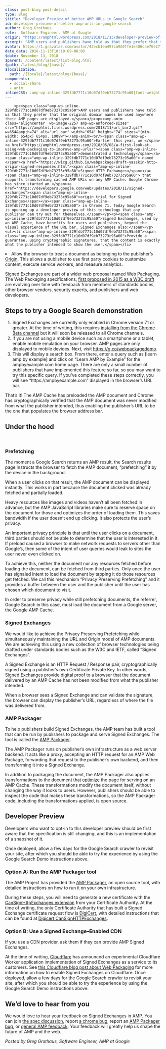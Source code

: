 ```yaml
---
class: post-blog post-detail
type: Blog
$title: "Developer Preview of better AMP URLs in Google Search"
id: developer-preview-of-better-amp-urls-in-google-search
author: Greg Grothaus
role:  Software Engineer, AMP at Google
origin: "https://amphtml.wordpress.com/2018/11/13/developer-preview-of-better-amp-urls-in-google-search/amp/"
excerpt: "AMP users and publishers have told us that they prefer that the original domain names be used anywhere their AMP pages are displayed. Earlier this year, we demonstrated a technology named Signed HTTP Exchanges that supports transforming cached AMP URLs on any AMP Cache. Google Chrome has since started an origin trial for Signed Exchanges [&#8230;]"
avatar: https://1.gravatar.com/avatar/42ecb1ea497ca9d0ffe1e406cae70e27?s=96&d=identicon&r=G
date_data: 2018-11-13T10:10:09-08:00
$date: November 13, 2018
$parent: /content/latest/list-blog.html
$path: /latest/blog/{base}/
$localization:
  path: /{locale}/latest/blog/{base}/
components:
  - social-share
  - anim
inlineCSS: .amp-wp-inline-329fdb7771c10d07df9eb73273c95a60{font-weight:400;}
---
```


<div class="amp-wp-article-content">

		<p><span class="amp-wp-inline-329fdb7771c10d07df9eb73273c95a60">AMP users and publishers have told us that they prefer that the original domain names be used anywhere their AMP pages are displayed.</span></p><p><amp-anim class="aligncenter  wp-image-2257 amp-wp-enforced-sizes" src="https://amphtml.files.wordpress.com/2018/11/url_bar2.gif?w=654&amp;h=74" alt="url_bar" width="654" height="74" sizes="(min-width: 654px) 654px, 100vw"></amp-anim><br/><span class="amp-wp-inline-329fdb7771c10d07df9eb73273c95a60">Earlier this year, we </span><a href="https://amphtml.wordpress.com/2018/05/08/a-first-look-at-using-web-packaging-to-improve-amp-urls/"><span class="amp-wp-inline-329fdb7771c10d07df9eb73273c95a60">demonstrated a technology</span></a><span class="amp-wp-inline-329fdb7771c10d07df9eb73273c95a60"> named </span><a href="https://wicg.github.io/webpackage/draft-yasskin-http-origin-signed-responses.html"><span class="amp-wp-inline-329fdb7771c10d07df9eb73273c95a60">Signed HTTP Exchanges</span></a><span class="amp-wp-inline-329fdb7771c10d07df9eb73273c95a60"> that supports transforming cached AMP URLs on any AMP Cache. Google Chrome has since started an </span><a href="https://developers.google.com/web/updates/2018/11/signed-exchanges"><span class="amp-wp-inline-329fdb7771c10d07df9eb73273c95a60">origin trial for Signed Exchanges</span></a><span class="amp-wp-inline-329fdb7771c10d07df9eb73273c95a60"> in Chrome 71. Today Google Search is opening up a developer preview of this technology that any publisher can try out for themselves.</span></p><p><span class="amp-wp-inline-329fdb7771c10d07df9eb73273c95a60">Signed Exchanges, used by an AMP Cache, have benefits for users and publishers, beyond the visual experience of the URL bar. Signed Exchanges also:</span></p><ul><li class="amp-wp-inline-329fdb7771c10d07df9eb73273c95a60"><span class="amp-wp-inline-329fdb7771c10d07df9eb73273c95a60">Provide a guarantee, using cryptographic signatures, that the content is exactly what the publisher intended to show the user.</span></li>
<li class="amp-wp-inline-329fdb7771c10d07df9eb73273c95a60"><span class="amp-wp-inline-329fdb7771c10d07df9eb73273c95a60">Allow the browser to treat a document as belonging to the publisher’s </span><a href="https://en.wikipedia.org/wiki/Same-origin_policy"><span class="amp-wp-inline-329fdb7771c10d07df9eb73273c95a60">Origin</span></a><span class="amp-wp-inline-329fdb7771c10d07df9eb73273c95a60">. This allows a publisher to use first party cookies to customize content, execute service workers, and measure analytics.</span></li>
</ul><p><span class="amp-wp-inline-329fdb7771c10d07df9eb73273c95a60">Signed Exchanges are part of a wider web proposal named Web Packaging. The Web Packaging specifications, <a href="https://www.w3.org/TR/2015/WD-web-packaging-20150115/">first proposed in 2015 as a W3C draft</a> are evolving over time with feedback from members of standards bodies, other browser vendors, security experts, and publishers and web developers.</span></p><h2><span class="amp-wp-inline-329fdb7771c10d07df9eb73273c95a60">Steps to try a Google Search demonstration</span></h2><ol><li class="amp-wp-inline-329fdb7771c10d07df9eb73273c95a60"><span class="amp-wp-inline-329fdb7771c10d07df9eb73273c95a60">Signed Exchanges are currently only enabled in Chrome version 71 or greater. At the time of writing, this requires </span><a href="https://www.google.com/chrome/beta/"><span class="amp-wp-inline-329fdb7771c10d07df9eb73273c95a60">installing from the Chrome Beta channel</span></a><span class="amp-wp-inline-329fdb7771c10d07df9eb73273c95a60"> but it will soon be released to all Chrome channels.</span></li>
<li class="amp-wp-inline-329fdb7771c10d07df9eb73273c95a60"><span class="amp-wp-inline-329fdb7771c10d07df9eb73273c95a60">If you are not using a mobile device such as a smartphone or a tablet, enable mobile emulation on your browser. AMP pages are only displayed to mobile devices. Next, visit </span><a href="https://g.co/webpackagedemo"><span class="amp-wp-inline-329fdb7771c10d07df9eb73273c95a60">https://g.co/webpackagedemo</span></a><span class="amp-wp-inline-329fdb7771c10d07df9eb73273c95a60">.</span></li>
<li class="amp-wp-inline-329fdb7771c10d07df9eb73273c95a60"><span class="amp-wp-inline-329fdb7771c10d07df9eb73273c95a60">This will display a search box. From there, enter a query such as [learn amp by example] and click on “Learn AMP by Example” for the ampbyexample.com home page. There are only a small number of publishers that have implemented this feature so far, so you may want to try this specific query. If you’ve completed these steps correctly, you will see “https://ampbyexample.com” displayed in the browser’s URL bar.</span></li>
</ol><p><amp-anim class="  wp-image-2252 aligncenter amp-wp-enforced-sizes" src="https://amphtml.files.wordpress.com/2018/11/abe_demo.gif?w=352&amp;h=705" alt="abe_demo" width="352" height="705" sizes="(min-width: 352px) 352px, 100vw"></amp-anim></p><p><span class="amp-wp-inline-329fdb7771c10d07df9eb73273c95a60">That’s it! The AMP Cache has preloaded the AMP document and Chrome has cryptographically verified that the AMP document was never modified from what the publisher intended, thus enabling the publisher’s URL to be the one that populates the browser address bar.</span></p><h2><span class="amp-wp-inline-329fdb7771c10d07df9eb73273c95a60">Under the hood</span></h2><p> </p><h3><span class="amp-wp-inline-329fdb7771c10d07df9eb73273c95a60">Prefetching</span></h3><p><span class="amp-wp-inline-329fdb7771c10d07df9eb73273c95a60">The moment a Google Search returns an AMP result, the Search results page instructs the browser to fetch the AMP document, “prefetching” it by the device in the background.</span></p><p><amp-img class="  wp-image-2251 alignright amp-wp-enforced-sizes" src="https://amphtml.files.wordpress.com/2018/11/search_example.png?w=273&amp;h=305" alt="search_example" width="273" height="305" srcset="https://amphtml.files.wordpress.com/2018/11/search_example.png?w=273&amp;h=305 273w, https://amphtml.files.wordpress.com/2018/11/search_example.png?w=134&amp;h=150 134w, https://amphtml.files.wordpress.com/2018/11/search_example.png?w=269&amp;h=300 269w, https://amphtml.files.wordpress.com/2018/11/search_example.png 412w" sizes="(min-width: 273px) 273px, 100vw"></amp-img></p><p><span class="amp-wp-inline-329fdb7771c10d07df9eb73273c95a60">When a user clicks on that result, the AMP document can be displayed instantly. This works in part because the document clicked was already fetched and partially loaded. </span></p><p><span class="amp-wp-inline-329fdb7771c10d07df9eb73273c95a60">Heavy resources like images and videos haven’t all been fetched in advance, but the AMP JavaScript libraries make sure to reserve space on the document for those and optimizes the order of loading them. This saves bandwidth if the user doesn’t end up clicking. It also protects the user’s privacy.</span></p><p><span class="amp-wp-inline-329fdb7771c10d07df9eb73273c95a60">An important privacy principle is that until the user clicks on a document, third parties should not be able to determine that the user is interested in it. If preload caused a browser to make network requests to servers other than Google’s, then some of the intent of user queries would leak to sites the user never even clicked on. </span></p><p><span class="amp-wp-inline-329fdb7771c10d07df9eb73273c95a60">To achieve this, neither the document nor any resources fetched before loading the document, can be fetched from third parties. Only once the user has signaled intent to load the document by tapping it do those resources get fetched. We call this mechanism “Privacy Preserving Prefetching” and it provides a buffer between the user and the publisher until the user has chosen which document to visit.</span></p><p><span class="amp-wp-inline-329fdb7771c10d07df9eb73273c95a60">In order to preserve privacy while still prefetching documents, the referrer, Google Search in this case, must load the document from a Google server, the Google AMP Cache.</span></p><h3><span class="amp-wp-inline-329fdb7771c10d07df9eb73273c95a60">Signed Exchanges</span></h3><p><span class="amp-wp-inline-329fdb7771c10d07df9eb73273c95a60">We would like to achieve the Privacy Preserving Prefetching while simultaneously maintaining the URL and Origin model of AMP documents. We are achieving this using a new collection of browser technologies being drafted under standards bodies such as the W3C and IETF, called “Signed Exchanges”.</span></p><p><span class="amp-wp-inline-329fdb7771c10d07df9eb73273c95a60">A Signed Exchange is an HTTP Request / Response pair, cryptographically signed using a publisher’s own Certificate Private Key. In other words, Signed Exchanges provide digital proof to a browser that the document delivered by an AMP Cache has not been modified from what the publisher intended. </span></p><p><amp-img class=" size-full wp-image-2253 aligncenter amp-wp-enforced-sizes" src="https://amphtml.files.wordpress.com/2018/11/signed_exchange.png?w=660" alt="signed_exchange" srcset="https://amphtml.files.wordpress.com/2018/11/signed_exchange.png?w=660 660w, https://amphtml.files.wordpress.com/2018/11/signed_exchange.png?w=150 150w, https://amphtml.files.wordpress.com/2018/11/signed_exchange.png?w=300 300w, https://amphtml.files.wordpress.com/2018/11/signed_exchange.png?w=768 768w, https://amphtml.files.wordpress.com/2018/11/signed_exchange.png 807w" sizes="(min-width: 660px) 660px, 100vw" width="660" height="290"></amp-img></p><p><span class="amp-wp-inline-329fdb7771c10d07df9eb73273c95a60">When a browser sees a Signed Exchange and can validate the signature, the browser can display the publisher’s URL, regardless of where the file was delivered from.</span></p><h3><span class="amp-wp-inline-329fdb7771c10d07df9eb73273c95a60">AMP Packager</span></h3><p><span class="amp-wp-inline-329fdb7771c10d07df9eb73273c95a60">To help publishers build Signed Exchanges, the AMP team has built a tool that can be run by publishers to package and serve Signed Exchanges. The tool is called the </span><a href="https://github.com/ampproject/amppackager"><span class="amp-wp-inline-329fdb7771c10d07df9eb73273c95a60">AMP Packager</span></a><span class="amp-wp-inline-329fdb7771c10d07df9eb73273c95a60">.</span></p><p><amp-img class=" size-full wp-image-2250 aligncenter amp-wp-enforced-sizes" src="https://amphtml.files.wordpress.com/2018/11/packager.png?w=660" alt="packager" srcset="https://amphtml.files.wordpress.com/2018/11/packager.png?w=660 660w, https://amphtml.files.wordpress.com/2018/11/packager.png?w=150 150w, https://amphtml.files.wordpress.com/2018/11/packager.png?w=300 300w, https://amphtml.files.wordpress.com/2018/11/packager.png?w=768 768w, https://amphtml.files.wordpress.com/2018/11/packager.png 803w" sizes="(min-width: 660px) 660px, 100vw" width="660" height="363"></amp-img></p><p><span class="amp-wp-inline-329fdb7771c10d07df9eb73273c95a60">The AMP Packager runs on publisher’s own infrastructure as a web server backend. It acts like a proxy, accepting an HTTP request for an AMP Web Package, forwarding that request to the publisher’s own backend, and then transforming it into a Signed Exchange. </span></p><p><span class="amp-wp-inline-329fdb7771c10d07df9eb73273c95a60">In addition to packaging the document, the AMP Packager also applies transformations to the document that </span><a href="https://www.ampproject.org/latest/blog/turbocharging-amp/"><span class="amp-wp-inline-329fdb7771c10d07df9eb73273c95a60">optimize</span></a><span class="amp-wp-inline-329fdb7771c10d07df9eb73273c95a60"> the page for serving on an AMP Cache. These transformations modify the document itself, without changing the way it looks to users. However, publishers should be able to inspect the code that makes these transformations, so the AMP Packager code, including the transformations applied, is open source.</span></p><h2><span class="amp-wp-inline-329fdb7771c10d07df9eb73273c95a60">Developer Preview</span></h2><p><span class="amp-wp-inline-329fdb7771c10d07df9eb73273c95a60">Developers who want to opt-in to this developer preview should be first aware that the specification is still changing, and this is an implementation of a snapshot of it.</span></p><p><span class="amp-wp-inline-329fdb7771c10d07df9eb73273c95a60">Once deployed, allow a few days for the Google Search crawler to revisit your site, after which you should be able to try the experience by using the Google Search Demo instructions above.</span></p><h3><span class="amp-wp-inline-329fdb7771c10d07df9eb73273c95a60">Option A: Run the AMP Packager tool</span></h3><p><span class="amp-wp-inline-329fdb7771c10d07df9eb73273c95a60">The AMP Project has provided the </span><a href="https://github.com/ampproject/amppackager"><span class="amp-wp-inline-329fdb7771c10d07df9eb73273c95a60">AMP Packager</span></a><span class="amp-wp-inline-329fdb7771c10d07df9eb73273c95a60">, an open source tool, with detailed instructions on how to run it on your own infrastructure.</span></p><p><span class="amp-wp-inline-329fdb7771c10d07df9eb73273c95a60">During these steps, you will need to generate a new certificate with the </span><a href="https://wicg.github.io/webpackage/draft-yasskin-httpbis-origin-signed-exchanges-impl.html#cross-origin-cert-req"><span class="amp-wp-inline-329fdb7771c10d07df9eb73273c95a60">CanSignHttpExchanges extension</span></a><span class="amp-wp-inline-329fdb7771c10d07df9eb73273c95a60"> from your Certificate Authority. At the time of writing, the only Certificate Authority that has built a Signed Exchange certificate request flow is </span><a href="https://www.digicert.com/"><span class="amp-wp-inline-329fdb7771c10d07df9eb73273c95a60">DigiCert</span></a><span class="amp-wp-inline-329fdb7771c10d07df9eb73273c95a60">, with detailed instructions that can be found at </span><a href="https://www.digicert.com/account/ietf/http-signed-exchange.php"><span class="amp-wp-inline-329fdb7771c10d07df9eb73273c95a60">Digicert CanSignHTTPExchanges</span></a><span class="amp-wp-inline-329fdb7771c10d07df9eb73273c95a60">.</span></p><h3><span class="amp-wp-inline-329fdb7771c10d07df9eb73273c95a60">Option B: Use a Signed Exchange–Enabled CDN</span></h3><p><span class="amp-wp-inline-329fdb7771c10d07df9eb73273c95a60">If you use a CDN provider, ask them if they can provide AMP Signed Exchanges. </span></p><p><span class="amp-wp-inline-329fdb7771c10d07df9eb73273c95a60">At the time of writing, </span><a href="https://www.cloudflare.com/"><span class="amp-wp-inline-329fdb7771c10d07df9eb73273c95a60">Cloudflare</span></a><span class="amp-wp-inline-329fdb7771c10d07df9eb73273c95a60"> has announced an experimental Cloudflare Worker application implementation of Signed Exchanges as a service to its customers. See <a href="https://blog.cloudflare.com/real-urls-for-amp-cached-content-using-cloudflare-workers/">this Cloudflare blog post about Web Packaging</a> for more information on how to enable Signed Exchanges on Cloudflare. </span><span class="amp-wp-inline-329fdb7771c10d07df9eb73273c95a60">Once deployed, allow a few days for the Google Search crawler to revisit your site, after which you should be able to try the experience by using the Google Search Demo instructions above.</span></p><h2><span class="amp-wp-inline-329fdb7771c10d07df9eb73273c95a60">We’d love to hear from you</span></h2><p><span class="amp-wp-inline-329fdb7771c10d07df9eb73273c95a60">We would love to hear your feedback on Signed Exchanges in AMP. You can join </span><a href="https://github.com/WICG/webpackage/issues"><span class="amp-wp-inline-329fdb7771c10d07df9eb73273c95a60">the spec discussion</span></a><span class="amp-wp-inline-329fdb7771c10d07df9eb73273c95a60">, report </span><a href="https://bugs.chromium.org/p/chromium/issues/entry?status=untriaged&amp;components=Blink%3ELoader&amp;labels=Type-Bug,Hotlist-SignedExchange"><span class="amp-wp-inline-329fdb7771c10d07df9eb73273c95a60">a chrome bug</span></a><span class="amp-wp-inline-329fdb7771c10d07df9eb73273c95a60">, report an </span><a href="https://github.com/ampproject/amppackager/issues/new?labels=developer+feedback"><span class="amp-wp-inline-329fdb7771c10d07df9eb73273c95a60">AMP Packager bug</span></a><span class="amp-wp-inline-329fdb7771c10d07df9eb73273c95a60">, or </span><a href="https://github.com/ampproject/amphtml/blob/master/SUPPORT.md"><span class="amp-wp-inline-329fdb7771c10d07df9eb73273c95a60">general AMP feedback</span></a><span class="amp-wp-inline-329fdb7771c10d07df9eb73273c95a60">. Your feedback will greatly help us shape the future of AMP and the web.</span></p><p><i><span class="amp-wp-inline-329fdb7771c10d07df9eb73273c95a60">Posted by Greg Grothaus, Software Engineer, AMP at Google</span></i></p>	</div>

	

</div>

